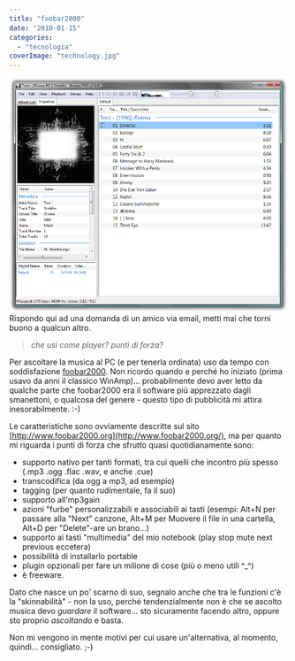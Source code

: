 ```yaml
---
title: "foobar2000"
date: "2010-01-15"
categories: 
  - "tecnologia"
coverImage: "technology.jpg"
---
```


[![](images/main.png)](http://www.foobar2000.org/images/img/main.png)Rispondo qui ad una domanda di un amico via email, metti mai che torni buono a qualcun altro.

> _che usi come player? punti di forza?_

Per ascoltare la musica al PC (e per tenerla ordinata) uso da tempo con soddisfazione [foobar2000](http://www.foobar2000.org/). Non ricordo quando e perché ho iniziato (prima usavo da anni il classico WinAmp)... probabilmente devo aver letto da qualche parte che foobar2000 era il software più apprezzato dagli smanettoni, o qualcosa del genere - questo tipo di pubblicità mi attira inesorabilmente. :-)

Le caratteristiche sono ovviamente descritte sul sito [http://www.foobar2000.org](http://www.foobar2000.org/), ma per quanto mi riguarda i punti di forza che sfrutto quasi quotidianamente sono:

- supporto nativo per tanti formati, tra cui quelli che incontro più spesso (.mp3 .ogg .flac .wav, e anche .cue)
- transcodifica (da ogg a mp3, ad esempio)
- tagging (per quanto rudimentale, fa il suo)
- supporto all'mp3gain
- azioni "furbe" personalizzabili e associabili ai tasti (esempi: Alt+N per passare alla "Next" canzone, Alt+M per Muovere il file in una cartella, Alt+D per "Delete"-are un brano...)
- supporto ai tasti "multimedia" del mio notebook (play stop mute next previous eccetera)
- possibilità di installarlo portable
- plugin opzionali per fare un milione di cose (più o meno utili ^\_^)
- è freeware.

Dato che nasce un po' scarno di suo, segnalo anche che tra le funzioni c'è la "skinnabilità" - non la uso, perché tendenzialmente non è che se ascolto musica devo _guardare_ il software... sto sicuramente facendo altro, oppure sto proprio _ascoltando_ e basta.

Non mi vengono in mente motivi per cui usare un'alternativa, al momento, quindi... consigliato. ;-)
